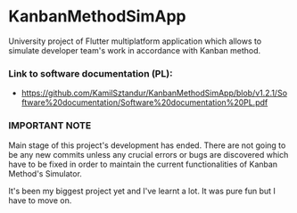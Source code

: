 # KanbanMethodSimApp
University project of Flutter multiplatform application which allows to simulate developer team's work in accordance with Kanban method.

### Link to software documentation (PL): 
- https://github.com/KamilSztandur/KanbanMethodSimApp/blob/v1.2.1/Software%20documentation/Software%20documentation%20PL.pdf

### IMPORTANT NOTE
Main stage of this project's development has ended. There are not going to be any new commits unless any crucial errors or bugs are discovered which have to be fixed in order to maintain the current functionalities of Kanban Method's Simulator.

It's been my biggest project yet and I've learnt a lot. It was pure fun but I have to move on.
